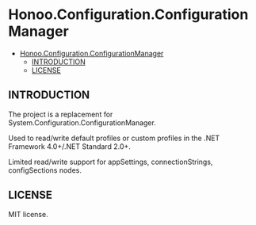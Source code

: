 # Honoo.Configuration.ConfigurationManager

<!-- @import "[TOC]" {cmd="toc" depthFrom=1 depthTo=6 orderedList=false} -->

<!-- code_chunk_output -->

- [Honoo.Configuration.ConfigurationManager](#honooconfigurationconfigurationmanager)
  - [INTRODUCTION](#introduction)
  - [LICENSE](#license)

<!-- /code_chunk_output -->

## INTRODUCTION

The project is a replacement for System.Configuration.ConfigurationManager.

Used to read/write default profiles or custom profiles in the .NET Framework 4.0+/.NET Standard 2.0+.

Limited read/write support for appSettings, connectionStrings, configSections nodes.

## LICENSE

MIT license.
